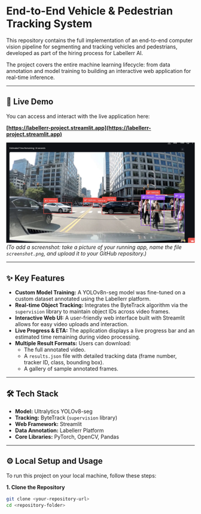 # End-to-End Vehicle & Pedestrian Tracking System

This repository contains the full implementation of an end-to-end computer vision pipeline for segmenting and tracking vehicles and pedestrians, developed as part of the hiring process for Labellerr AI.

The project covers the entire machine learning lifecycle: from data annotation and model training to building an interactive web application for real-time inference.

---

## 🚀 Live Demo

You can access and interact with the live application here:

**[https://labellerr-project.streamlit.app](https://labellerr-project.streamlit.app)**

![App Screenshot](screenshot.png)
*(To add a screenshot: take a picture of your running app, name the file `screenshot.png`, and upload it to your GitHub repository.)*

---

## ✨ Key Features

- **Custom Model Training:** A YOLOv8n-seg model was fine-tuned on a custom dataset annotated using the Labellerr platform.
- **Real-time Object Tracking:** Integrates the ByteTrack algorithm via the `supervision` library to maintain object IDs across video frames.
- **Interactive Web UI:** A user-friendly web interface built with Streamlit allows for easy video uploads and interaction.
- **Live Progress & ETA:** The application displays a live progress bar and an estimated time remaining during video processing.
- **Multiple Result Formats:** Users can download:
  - The full annotated video.
  - A `results.json` file with detailed tracking data (frame number, tracker ID, class, bounding box).
  - A gallery of sample annotated frames.

---

## 🛠️ Tech Stack

- **Model:** Ultralytics YOLOv8-seg
- **Tracking:** ByteTrack (`supervision` library)
- **Web Framework:** Streamlit
- **Data Annotation:** Labellerr Platform
- **Core Libraries:** PyTorch, OpenCV, Pandas

---

## ⚙️ Local Setup and Usage

To run this project on your local machine, follow these steps:

**1. Clone the Repository**
```bash
git clone <your-repository-url>
cd <repository-folder>